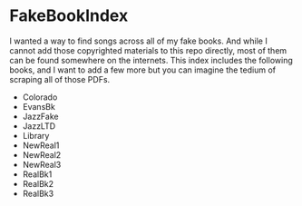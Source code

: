 # FakeBookIndex
I wanted a way to find songs across all of my fake books. And while I cannot add those copyrighted materials to this repo directly, most of them can be found somewhere on the internets. This index includes the following books, and I want to add a few more but you can imagine the tedium of scraping all of those PDFs.

- Colorado
- EvansBk
- JazzFake
- JazzLTD
- Library
- NewReal1
- NewReal2
- NewReal3
- RealBk1
- RealBk2
- RealBk3

